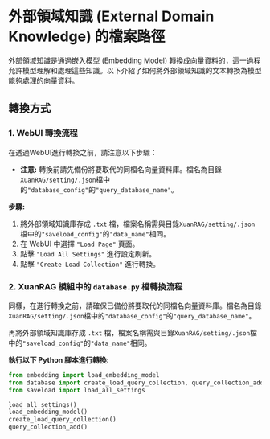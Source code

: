 # 外部領域知識 (External Domain Knowledge) 的檔案路徑

外部領域知識是通過嵌入模型 (Embedding Model) 轉換成向量資料的，這一過程允許模型理解和處理這些知識。以下介紹了如何將外部領域知識的文本轉換為模型能夠處理的向量資料。

## 轉換方式

### 1. WebUI 轉換流程

在透過WebUI進行轉換之前，請注意以下步驟：

- **注意:** 轉換前請先備份將要取代的同檔名向量資料庫。檔名為目錄`XuanRAG/setting/.json`檔中的`"database_config"`的`"query_database_name"`。

**步驟:**

1. 將外部領域知識庫存成 `.txt` 檔，檔案名稱需與目錄`XuanRAG/setting/.json`檔中的`"saveload_config"`的`"data_name"`相同。
2. 在 WebUI 中選擇 `"Load Page"` 頁面。
3. 點擊 `"Load All Settings"` 進行設定刷新。
4. 點擊 `"Create Load Collection"` 進行轉換。

### 2. XuanRAG 模組中的 `database.py` 檔轉換流程

同樣，在進行轉換之前，請確保已備份將要取代的同檔名向量資料庫。檔名為目錄`XuanRAG/setting/.json`檔中的`"database_config"`的`"query_database_name"`。

再將外部領域知識庫存成 `.txt` 檔，檔案名稱需與目錄`XuanRAG/setting/.json`檔中的`"saveload_config"`的`"data_name"`相同。

**執行以下 Python 腳本進行轉換:**

```python
from embedding import load_embedding_model
from database import create_load_query_collection, query_collection_add
from saveload import load_all_settings

load_all_settings()
load_embedding_model()
create_load_query_collection()
query_collection_add()
```
